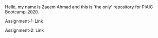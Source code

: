 Hello, my name is Zaeem Ahmad and this is 'the only' repository for PIAIC Bootcamp-2020.

Assignment-1: Link

Assignment-2: Link
